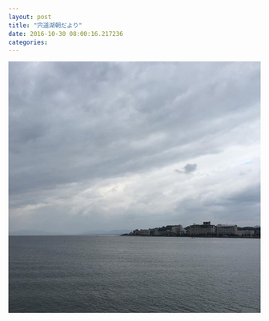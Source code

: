 ```yaml
---
layout: post
title: "宍道湖朝だより"
date: 2016-10-30 08:00:16.217236
categories: 
---
```


![](/assets/images/201610/14718041_1202849916456040_2781892580097392640_n.jpg)



